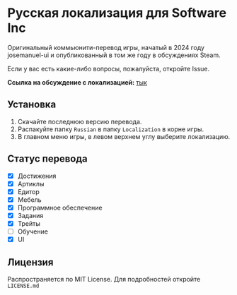 # Русская локализация для Software Inc
Оригинальный коммьюнити-перевод игры, начатый в 2024 году josemanuel-ui и опубликованный в том же году в обсуждениях Steam.

Если у вас есть какие-либо вопросы, пожалуйста, откройте Issue.

**Ссылка на обсуждение с локализацией:** [тык](https://steamcommunity.com/app/362620/discussions/2/4628105046667604474/)

## Установка
1. Скачайте последнюю версию перевода.
2. Распакуйте папку `Russian` в папку `Localization` в корне игры.
3. В главном меню игры, в левом верхнем углу выберите локализацию.

## Статус перевода
- [X] Достижения
- [X] Артиклы
- [X] Едитор
- [X] Мебель
- [X] Программное обеспечение
- [X] Задания
- [X] Трейты
- [ ] Обучение
- [X] UI

## Лицензия
Распространяется по MIT License. Для подробностей откройте `LICENSE.md`
